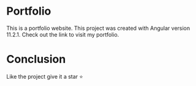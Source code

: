 # Portfolio

This is a portfolio website. This project was created with Angular version 11.2.1. Check out the link to visit my portfolio.

# Conclusion

Like the project give it a star :star:
